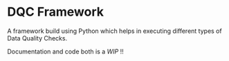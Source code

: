 # DQC Framework


A framework build using Python which helps in executing different types of Data Quality Checks.

Documentation and code both is a *WIP* !!